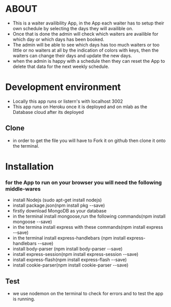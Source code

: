 # ABOUT

-   This is a waiter availibility App, in the App each waiter has to setup their own schedule
    by selecting the days they will availible on.
-   Once that is done the admin will check which waiters are availible for which day or which days has been booked.
-   The admin will be able to see which days has too much waiters or too little or no waiters at all  by the
    indication of colors with keys, then the waiters can change their days and update the new days.
-   when the admin is happy with a schedule then they can reset the App to delete that data for the next weekly schedule.  

# Development environment
-   Locally this app runs or listern's with localhost 3002
-   This app runs on Heroku once it is deployed and on mlab as the Database cloud after its deployed

## Clone

-   in order to get the file you will have to Fork it on github
    then clone it onto the terminal.

# Installation

### for the App to run on your browser you will need the following middle-wares

-   install Nodejs (sudo apt-get install nodejs)
-   install package.json(npm install pkg --save)
-   firstly download MongoDB as your database
-   in the terminal install mongoose,run the following commands(npm install mongoose --save)
-   in the termina install express with these commands(npm install express --save)
-   in the terminal install express-handlebars (npm install express-handlebars --save)
-   install body-parser (npm install body-parser --save)
-   install express-session(npm install express-session --save)
-   install express-flash(npm install express-flash --save)
-   install cookie-parser(npm install cookie-parser --save)


## Test
-  we use nodemon on the terminal to check for errors and to test the app is running.
